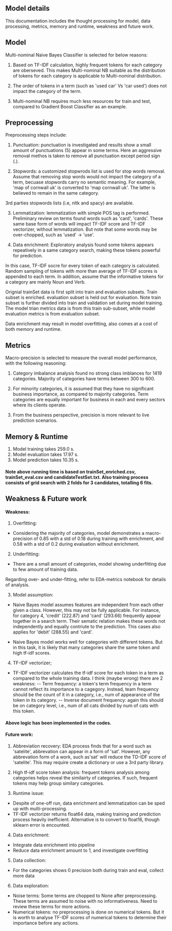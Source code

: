 ## Model details
This documentation includes the thought processing for model, data processing, metrics, memory and runtime, weakness and future work.

## Model 
Multi-nominal Naive Bayes Classifier is selected for below reasons:

1) Based on TF-IDF calculation, highly frequent tokens for each category are oberseved. This makes Multi-nominal NB suitable as the distribution of tokens for each category is applicable to Multi-nominal distribution. 

2) The order of tokens in a term (such as 'used car' Vs 'car used') does not impact the category of the term. 

3) Multi-nominal NB requires much less resources for train and test, compared to Gradient Boost Classifier as an example.

## Preprocessing
Preprocessing steps include:
1) Punctuation: punctuation is investigated and results show a small amount of punctuations (5) appear in some terms. Here an aggressive removal methos is taken to remove all punctuation except period sign (.). 

2) Stopwords: a customized stopwrods list is used for stop words removal. Assume that removing stop words would not impact the category of a term, becuase stopwords carry no semantic meaning. For example, 'map of cornwall uk' is converted to 'map cornwall uk'. The latter is believed to remain in the same category. 

3rd parties stopwords lists (i.e, nltk and spacy) are available. 

3) Lemmatization: lemmatization with simple POS tag is performed. Preliminary review on terms found words such as 'card', 'cards'. These same base form of words will impact TF-IDF score and TF-IDF vectorizer, without lemmatization. But note that some words may be over-chopped, such as 'used' -> 'use'. 

4) Data enrichment: Exploratory analysis found some tokens appears repeatively in a same category search, making these tokens powerful for prediction. 

In this case, TF-IDF socre for every token of each category is calculated. Random sampling of tokens with more than average of TF-IDF scores is appended to each term. In addition, assume that the informative tokens for a category are mainly Noun and Verb. 

Orignial trainSet data is first split into train and evaluation subsets. Train subset is enriched. evaluation subset is held out for evaluation.
Note train subset is further divided into train and validation set during model training. The model trian metrics data is from this train sub-subset, while model evaluation metrics is from evaluation subset.

Data enrichment may result in model overfitting, also comes at a cost of both memory and runtime.

## Metrics
Macro-precision is selected to measure the overall model performance, with the following reasoning:
1) Category imbalance analysis found no strong class imblances for 1419 categories. Majority of categories have terms between 300 to 600.

2) For minority categories, it is assumed that they have no significant business importance, as compared to majority categories. Term categories are equally important for business in each and every sectors where its clients operate. 

3) From the business perspective, precision is more relevant to live prediction scenarios. 

## Memory & Runtime 

1) Model training takes 259.0 s.
1) Model evaluation takes 17.97 s.
1) Model prediction takes 10.35 s. 

#### Note above running time is based on trainSet_enriched.csv, trainSet_eval.csv and candidateTestSet.txt. Also training process consists of grid search with 2 folds for 3 candidates, totalling 6 fits.


## Weakness & Future work
#### Weakness:
1) Overfitting:
- Considering the majority of categories, model demonstrates a macro-precision of 0.85 with a std of 0.18 during training with enrichment, and 0.58 with a std of 0.2 during evaluation without enrichment.

2) Underfitting:
- There are a small amount of categories, model showing underfitting due to few amount of training data. 

Regarding over- and under-fitting, refer to EDA-metrics notebook for details of analysis. 

3) Model assumption:
 - Naive Bayes model assumes features are independent from each other given a class. However, this may not be fully applicable. For instance, for category 4, 'credit' (222.87) and 'card' (293.66) frequently appear together in a search term. Their sematic relation makes these words not independently and equally contriute to the prediction. This cases also applies for 'debit' (288.55) and 'card'.

 - Naive Bayes model works well for categories with different tokens. But in this task, it is likely that many categories share the same token and high tf-idf scores. 

4) TF-IDF vectorizer;
 - TF-IDF vectorizer calculates the tf-idf score for each token in a term as compared to the whole training data. I think (maybe wrong) there are 2 weakness:
  -- Term frequency: a token's term frequency in a term cannot reflect its importance to a cagegory. Instead, team frequency should be the count of it in a category, i.e., num of appearance of the token in its category.
 -- Inverse document frequency: again this should be on category level, i.e., num of all cats divided by num of cats with this token.

 #### Above logic has been implemented in the codes.

#### Future work:
1) Abbreviation recovery: EDA process finds that for a word such as 'satelite', abbrevation can appear in a form of 'sat'. However, any abbrevation form of a work, such as'sat' will reduce the TD-IDF score of 'satelite'. This may require create a dictionary or use a 3rd party library.

2) High tf-idf score token analysis: frequent tokens analysis among categories helps reveal the similairty of categories. If such, frequent tokens may help group similary categories. 

3) Runtime issue: 
 - Despite of one-off run, data enrichment and lemmatization can be sped up with multi-processing. 
 - TF-IDF vectorizer returns float64 data, making training and prediction process heavily inefficient. Alternative is to convert to float16, though sklearn error is encounted.

4) Data enrichment: 
 - Integrate data enrichment into pipeline
 - Reduce data enrichment amount to 1, and investigate overfitting

5) Data collection:
 - For the categories shows 0 precision both during train and eval, collect more data

6) Data exploration:
 - Noise terms: Some terms are chopped to None after preprocessing. These terms are assumed to noise with no informativeness. Need to review these terms for more actions.
 - Numerical tokens: no preprocessing is done on numerical tokens. But it is worth to analyse TF-IDF scores of numerical tokens to determine their importance before any actions. 
